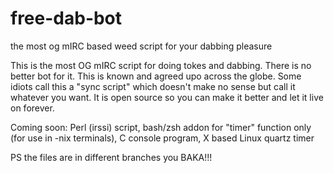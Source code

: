 # free-dab-bot
the most og mIRC based weed script for your dabbing pleasure

This is the most OG mIRC script for doing tokes and dabbing. There is no better bot for it. This is known and agreed upo across the globe. Some idiots call this a "sync script" which doesn't make no sense but call it whatever you want. It is open source so you can make it better and let it live on forever.

Coming soon: Perl (irssi) script, bash/zsh addon for "timer" function only (for use in -nix terminals), C console program, X based Linux quartz timer

PS the files are in different branches you BAKA!!!
